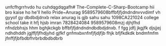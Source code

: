 unfcfhgrrhvdo hu cuhdqgdqgafh# The-Complete-C-Sharp-Bootcamp
hii bro kaise ho 
he'll 
hello 
Pride~Anurag 
9589579608bffbfjfjdndndnvvvdimf
vh
gyyof
gy
dbdbdjdnxb
relax anurag is gjb
sahu sahu 1098CA221024
college school 
take it hfj
hjsb imran 
7828424084
9589579608mzj
djhjfhd
nfndzbhsjs
hhm
bghjkckgb
bffbfjfjdndndndbdbdjdnxb.
f
fgg
jdfj
jkgjfk
djsjjej
ndhdhddh
jgjffjfjfhdjyhd
gjfkf
gnfmxbxnfnfjfjdjfjb
fhjk
bfjfkdkdk
bndmfmfm
jfnffjfjbfbdbfhrbrbdbdbdbrb
